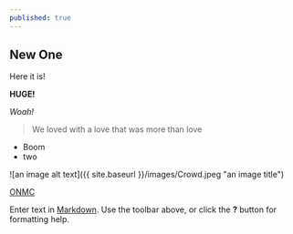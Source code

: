 ```yaml
---
published: true
---
```

## New One

Here it is! 

**HUGE!**

_Woah!_

> We loved with a love that was more than love

- Boom
- two

![an image alt text]({{ site.baseurl }}/images/Crowd.jpeg "an image title")

[ONMC](www.onmc.com "Official NASCAR Members Club ")

Enter text in [Markdown](http://daringfireball.net/projects/markdown/). Use the toolbar above, or click the **?** button for formatting help.
